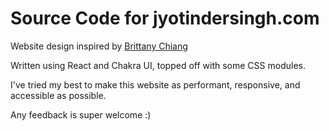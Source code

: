# Source Code for jyotindersingh.com

Website design inspired by [Brittany Chiang](https://github.com/bchiang7)

Written using React and Chakra UI, topped off with some CSS modules.

I've tried my best to make this website as performant, responsive, and accessible as possible.

Any feedback is super welcome :)
